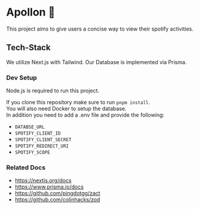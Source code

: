 # Apollon 🎸

This project aims to give users a concise way to view their spotify activities.


## Tech-Stack

We utilize Next.js with Tailwind.
Our Database is implemented via Prisma.

### Dev Setup

Node.js is required to run this project.

If you clone this repository make sure to run `pnpm install`.  
You will also need Docker to setup the database.  
In addition you need to add a .env file and provide the following:  
- `DATABSE_URL`
- `SPOTIFY_CLIENT_ID`
- `SPOTIFY_CLIENT_SECRET`
- `SPOTIFY_REDIRECT_URI`
- `SPOTIFY_SCOPE`


### Related Docs

- https://nextjs.org/docs
- https://www.prisma.io/docs
- https://github.com/pingdotgg/zact
- https://github.com/colinhacks/zod
